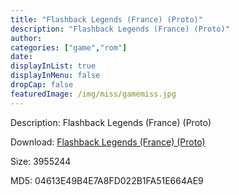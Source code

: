 ```yaml
---
title: "Flashback Legends (France) (Proto)"
description: "Flashback Legends (France) (Proto)"
author: 
categories: ["game","rom"]
date: 
displayInList: true
displayInMenu: false
dropCap: false
featuredImage: /img/miss/gamemiss.jpg
---
```


Description: Flashback Legends (France) (Proto)

Download: <a style="text-decoration:underline;" href="https://mega.nz/#!DHZwkYQY!1M38Opz9_CmhKwxjZdWeJJNiHtpw8ZnQnHOIv2WbytA" target = "_blank" rel = "nofollow" > Flashback Legends (France) (Proto)</a>

Size: 3955244

MD5: 04613E49B4E7A8FD022B1FA51E664AE9

